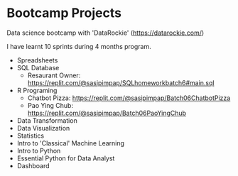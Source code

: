 # Bootcamp Projects

Data science bootcamp with 'DataRockie' (https://datarockie.com/)

I have learnt 10 sprints during 4 months program.

- Spreadsheets
- SQL Database
  - Resaurant Owner: https://replit.com/@sasipimpap/SQLhomeworkbatch6#main.sql
- R Programing
  - Chatbot Pizza: https://replit.com/@sasipimpap/Batch06ChatbotPizza
  - Pao Ying Chub: https://replit.com/@sasipimpap/Batch06PaoYingChub
- Data Transformation
- Data Visualization
- Statistics
- Intro to 'Classical' Machine Learning
- Intro to Python
- Essential Python for Data Analyst
- Dashboard
